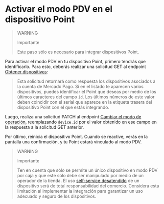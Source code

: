 # Activar el modo PDV en el dispositivo Point

> WARNING
>
> Importante
>
> Este paso sólo es necesario para integrar dispositivos Point. 


Para activar el modo PDV en tu dispositivo Point, primero tendrás que identificarlo. Para esto, deberás realizar una solicitud GET al endpoint [Obtener dispositivos](/developpers/es/reference/instore-api/point/v1/devices/get):

> Esta solicitud retornará como respuesta los dispositivos asociados a la cuenta de Mercado Pago. Si en el listado te aparecen varios dispositivos, puedes identificar el Point que deseas por medio de los últimos caracteres del campo `id`. Los últimos números de este valor deben coincidir con el serial que aparece en la etiqueta trasera del dispositivo Point con el que estás integrando.

Luego, realiza una solicitud PATCH al endpoint [Cambiar el modo de operación](/developpers/es/reference/instore-api/point/v1/devices/patch), reemplazando `device.id` por el valor obtenido en ese campo en la respuesta a la solicitud GET anterior.

Por último, reinicia el dispositivo Point. Cuando se reactive, verás en la pantalla una confirmación, y tu Point estará vinculado al modo PDV. 

> WARNING
>
> Importante
>
> Ten en cuenta que sólo se permite un único dispositivo en modo PDV por caja y que este sólo debe ser manipulado por medio de un operador de la tienda. El uso [self-service desatendido](/developers/es/docs/ecosistema-presencial/glossary) de un dispositivo será de total responsabilidad del comercio. Considera esta limitación al implementar la integración para garantizar un uso adecuado y seguro de los dispositivos. 

